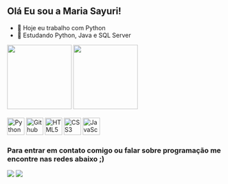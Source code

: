 ## Olá Eu sou a Maria Sayuri!
- 🔭 Hoje eu trabalho com Python
- 📘 Estudando Python, Java e SQL Server
<div>
    <div align="left">
  <img src="https://github-readme-stats.vercel.app/api?username=ma-sayuri&show_icons=true&theme=tokyonight&include_all_commits=true&count_private=true" height="150px"/>
  <img src="https://github-readme-stats.vercel.app/api/top-langs/?username=ma-sayuri&layout=compact&langs_count=8&theme=tokyonight" height="150px"/>
  </div>
</div><br>
<div align="left">
  <img src="https://cdn.jsdelivr.net/gh/devicons/devicon/icons/python/python-original.svg" title="Python" width="40" height="40"/> 
  <img src="https://cdn.jsdelivr.net/gh/devicons/devicon@latest/icons/github/github-original.svg" title="Github" with="40" height="40"/>
  <img src="https://cdn.jsdelivr.net/gh/devicons/devicon/icons/html5/html5-original.svg" title="HTML5" width="40" height="40"/> 
  <img src="https://cdn.jsdelivr.net/gh/devicons/devicon/icons/css3/css3-original.svg" title="CSS3" width="40" height="40"/> 
  <img src="https://cdn.jsdelivr.net/gh/devicons/devicon/icons/javascript/javascript-original.svg" title="JavaScript" width="40" height="40"/>        
</div>
 
### Para entrar em contato comigo ou falar sobre programação me encontre nas redes abaixo ;)
<div> 
 <a href="" target="_blank"><img src="https://img.shields.io/badge/Discord-7289DA?style=for-the-badge&logo=discord&logoColor=white" target="_blank"></a> 
 <a href="https://www.linkedin.com/in/maria-fernanda-sayuri-43955a2b1" target="_blank"><img src="https://img.shields.io/badge/-LinkedIn-%230077B5?style=for-the-badge&logo=linkedin&logoColor=white" target="_blank"></a>
</div>

